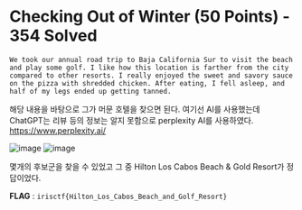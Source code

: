 # Checking Out of Winter (50 Points) - 354 Solved
```
We took our annual road trip to Baja California Sur to visit the beach and play some golf. I like how this location is farther from the city compared to other resorts. I really enjoyed the sweet and savory sauce on the pizza with shredded chicken. After eating, I fell asleep, and half of my legs ended up getting tanned.
```
해당 내용을 바탕으로 그가 머문 호텔을 찾으면 된다.
여기선 AI를 사용했는데 ChatGPT는 리뷰 등의 정보는 알지 못함으로 perplexity AI를 사용하였다.
https://www.perplexity.ai/

![image](https://github.com/user-attachments/assets/19ae8d8f-2c41-457f-b8f4-2f5f7b2e312f)
![image](https://github.com/user-attachments/assets/757385e1-ff26-4fb9-a229-b98ef24cdc1b)

몇개의 후보군을 찾을 수 있었고 그 중 Hilton Los Cabos Beach & Gold Resort가 정답이었다.

**FLAG** : `irisctf{Hilton_Los_Cabos_Beach_and_Golf_Resort}`
